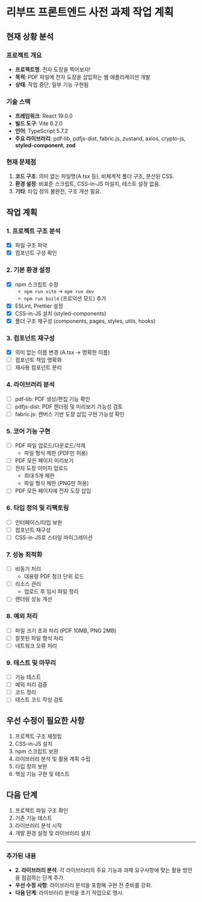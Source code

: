 # 리부뜨 프론트엔드 사전 과제 작업 계획

## 현재 상황 분석
### 프로젝트 개요
- **프로젝트명**: 전자 도장을 찍어보자!
- **목적**: PDF 파일에 전자 도장을 삽입하는 웹 애플리케이션 개발
- **상태**: 작업 중단, 일부 기능 구현됨

### 기술 스택
- **프레임워크**: React 19.0.0
- **빌드 도구**: Vite 6.2.0
- **언어**: TypeScript 5.7.2
- **주요 라이브러리**: pdf-lib, pdfjs-dist, fabric.js, zustand, axios, crypto-js,
  **styled-component**, **zod**

### 현재 문제점
1. **코드 구조**: 의미 없는 파일명(A.tsx 등), 비체계적 폴더 구조, 분산된 CSS.
2. **환경 설정**: 비표준 스크립트, CSS-in-JS 미설치, 테스트 설정 없음.
3. **기타**: 타입 정의 불완전, 구조 개선 필요.

## 작업 계획

### 1. 프로젝트 구조 분석
- [x] 파일 구조 파악
- [x] 컴포넌트 구성 확인

### 2. 기본 환경 설정
- [x] npm 스크립트 수정
    - `npm run vite` → `npm run dev`
    - `npm run build` (프로덕션 모드) 추가
- [x] ESLint, Prettier 설정
- [x] CSS-in-JS 설치 (styled-components)
- [x] 폴더 구조 재구성 (components, pages, styles, utils, hooks)

### 3. 컴포넌트 재구성
- [x] 의미 없는 이름 변경 (A.tsx → 명확한 이름)
- [ ] 컴포넌트 책임 명확화
- [ ] 재사용 컴포넌트 분리

### 4. 라이브러리 분석
- [ ] pdf-lib: PDF 생성/편집 기능 확인
- [ ] pdfjs-dist: PDF 렌더링 및 미리보기 가능성 검토
- [ ] fabric.js: 캔버스 기반 도장 삽입 구현 가능성 확인

### 5. 코어 기능 구현
- [ ] PDF 파일 업로드/다운로드/삭제
    - 파일 형식 제한 (PDF만 허용)
- [ ] PDF 모든 페이지 미리보기
- [ ] 전자 도장 이미지 업로드
    - 최대 5개 제한
    - 파일 형식 제한 (PNG만 허용)
- [ ] PDF 모든 페이지에 전자 도장 삽입

### 6. 타입 정의 및 리팩토링
- [ ] 인터페이스/타입 보완
- [ ] 컴포넌트 재구성
- [ ] CSS-in-JS로 스타일 마이그레이션

### 7. 성능 최적화
- [ ] 비동기 처리
    - 대용량 PDF 청크 단위 로드
- [ ] 리소스 관리
    - 업로드 후 임시 파일 정리
- [ ] 렌더링 성능 개선

### 8. 예외 처리
- [ ] 파일 크기 초과 처리 (PDF 10MB, PNG 2MB)
- [ ] 잘못된 파일 형식 처리
- [ ] 네트워크 오류 처리

### 9. 테스트 및 마무리
- [ ] 기능 테스트
- [ ] 예외 처리 검증
- [ ] 코드 정리
- [ ] 테스트 코드 작성 검토

## 우선 수정이 필요한 사항
1. 프로젝트 구조 재정립
2. CSS-in-JS 설치
3. npm 스크립트 보완
4. 라이브러리 분석 및 활용 계획 수립
5. 타입 정의 보완
6. 핵심 기능 구현 및 테스트

## 다음 단계
1. 프로젝트 파일 구조 확인
2. 기존 기능 테스트
3. 라이브러리 분석 시작
4. 개발 환경 설정 및 라이브러리 설치

---

### 추가된 내용
- **2. 라이브러리 분석**: 각 라이브러리의 주요 기능과 과제 요구사항에 맞는 활용 방안을 점검하는 단계 추가.
- **우선 수정 사항**: 라이브러리 분석을 포함해 구현 전 준비를 강화.
- **다음 단계**: 라이브러리 분석을 초기 작업으로 명시.
